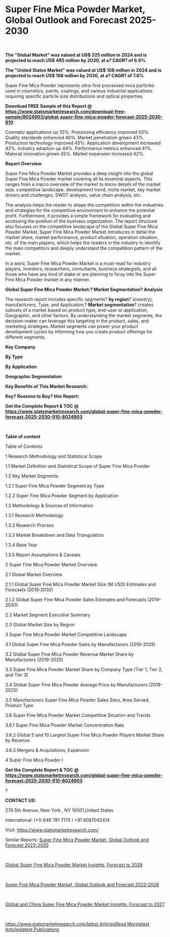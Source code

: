 <h1>Super Fine Mica Powder Market, Global Outlook and Forecast 2025-2030</h1><br/><p><strong>The "Global Market" was valued at US$ 325 million in 2024 and is projected to reach US$ 485 million by 2030, at a? <strong>CAGR</strong>? of 6.9%</strong></p>
 
 
 
 <p><strong>The "United States Market" was valued at US$ 108 million in 2024 and is projected to reach US$ 168 million by 2030, at a? <strong>CAGR</strong>? of 7.6%</strong></p>
 
 
 
 <p>Super Fine Mica Powder represents ultra-fine processed mica particles used in cosmetics, paints, coatings, and various industrial applications requiring specific particle size distributions and optical properties.</p>
 
 
 
 <p><strong>Download FREE Sample of this Report @ <a href="https://www.statsmarketresearch.com/download-free-sample/8024903/global-super-fine-mica-powder-forecast-2025-2030-910">https://www.statsmarketresearch.com/download-free-sample/8024903/global-super-fine-mica-powder-forecast-2025-2030-910</a></strong></p>
 
 
 
 <p>Cosmetic applications up 55%. Processing efficiency improved 50%. Quality standards enhanced 46%. Market penetration grown 43%. Production technology improved 45%. Application development increased 42%. Industry adoption up 44%. Performance metrics enhanced 41%. Material innovation grown 45%. Market expansion increased 42%.</p>
 
 
 
 <p><strong>Report Overview</strong></p>
 
 
 
 <p>Super Fine Mica Powder Market provides a deep insight into the global Super Fine Mica Powder market covering all its essential aspects. This ranges from a macro overview of the market to micro details of the market size, competitive landscape, development trend, niche market, key market drivers and challenges, SWOT analysis, value chain analysis, etc.</p>
 
 
 
 <p>The analysis helps the reader to shape the competition within the industries and strategies for the competitive environment to enhance the potential profit. Furthermore, it provides a simple framework for evaluating and accessing the position of the business organization. The report structure also focuses on the competitive landscape of the Global Super Fine Mica Powder Market, Super Fine Mica Powder Market introduces in detail the market share, market performance, product situation, operation situation, etc. of the main players, which helps the readers in the industry to identify the main competitors and deeply understand the competition pattern of the market.</p>
 
 
 
 <p>In a word, Super Fine Mica Powder Market is a must-read for industry players, investors, researchers, consultants, business strategists, and all those who have any kind of stake or are planning to foray into the Super Fine Mica Powder market in any manner.</p>
 
 
 
 <p><strong>Global Super Fine Mica Powder Market:? Market Segmentation? Analysis</strong></p>
 
 
 
 <p>The research report includes specific segments? <strong>by region</strong>? (country), manufacturers, Type, and Application.? <strong>Market segmentation</strong>? creates subsets of a market based on product type, end-user or application, Geographic, and other factors. By understanding the market segments, the decision-maker can leverage this targeting in the product, sales, and marketing strategies. Market segments can power your product development cycles by informing how you create product offerings for different segments.</p>
 
 
 
 <p><strong>Key Company</strong></p>
 
 
 
 <p><strong>By Type</strong></p>
 
 
 
 <p><strong><strong>By Application</strong></strong></p>
 
 
 
 <p><strong>Geographic Segmentation</strong></p>
 
 
 
 <p><strong>Key Benefits of This Market Research:</strong></p>
 
 
 
 <p><strong>Key? <strong>Reasons to Buy</strong>? this Report:</strong></p>
 
 
 
 <div><b>Get the Complete Report & TOC @ <a href="https://www.statsmarketresearch.com/global-super-fine-mica-powder-forecast-2025-2030-910-8024903">https://www.statsmarketresearch.com/global-super-fine-mica-powder-forecast-2025-2030-910-8024903</a></b></div>
 
 
 
 <p><br />
 
 <b>Table of content</b></p>
 
 
 
 <p>Table of Contents<br />
 
 1 Research Methodology and Statistical Scope<br />
 
 1.1 Market Definition and Statistical Scope of Super Fine Mica Powder<br />
 
 1.2 Key Market Segments<br />
 
 1.2.1 Super Fine Mica Powder Segment by Type<br />
 
 1.2.2 Super Fine Mica Powder Segment by Application<br />
 
 1.3 Methodology & Sources of Information<br />
 
 1.3.1 Research Methodology<br />
 
 1.3.2 Research Process<br />
 
 1.3.3 Market Breakdown and Data Triangulation<br />
 
 1.3.4 Base Year<br />
 
 1.3.5 Report Assumptions & Caveats<br />
 
 2 Super Fine Mica Powder Market Overview<br />
 
 2.1 Global Market Overview<br />
 
 2.1.1 Global Super Fine Mica Powder Market Size (M USD) Estimates and Forecasts (2019-2030)<br />
 
 2.1.2 Global Super Fine Mica Powder Sales Estimates and Forecasts (2019-2030)<br />
 
 2.2 Market Segment Executive Summary<br />
 
 2.3 Global Market Size by Region<br />
 
 3 Super Fine Mica Powder Market Competitive Landscape<br />
 
 3.1 Global Super Fine Mica Powder Sales by Manufacturers (2019-2025)<br />
 
 3.2 Global Super Fine Mica Powder Revenue Market Share by Manufacturers (2019-2025)<br />
 
 3.3 Super Fine Mica Powder Market Share by Company Type (Tier 1, Tier 2, and Tier 3)<br />
 
 3.4 Global Super Fine Mica Powder Average Price by Manufacturers (2019-2025)<br />
 
 3.5 Manufacturers Super Fine Mica Powder Sales Sites, Area Served, Product Type<br />
 
 3.6 Super Fine Mica Powder Market Competitive Situation and Trends<br />
 
 3.6.1 Super Fine Mica Powder Market Concentration Rate<br />
 
 3.6.2 Global 5 and 10 Largest Super Fine Mica Powder Players Market Share by Revenue<br />
 
 3.6.3 Mergers & Acquisitions, Expansion<br />
 
 4 Super Fine Mica Powder I</p>
 
 
 
 <div><b>Get the Complete Report & TOC @ <a href="https://www.statsmarketresearch.com/global-super-fine-mica-powder-forecast-2025-2030-910-8024903">https://www.statsmarketresearch.com/global-super-fine-mica-powder-forecast-2025-2030-910-8024903</a></b></div>
 
 
 
 <p>? </p>
 
 
 
 <p><b>CONTACT US:</b><br />
 
 276 5th Avenue, New York , NY 10001,United States<br />
 
 International: (+1) 646 781 7170 / +91 8087042414<br />
 
 Visit: <a href="https://www.statsmarketresearch.com/">https://www.statsmarketresearch.com/</a><br />
 
 Similar Reports: <a href="https://www.statsmarketresearch.com/global-super-fine-mica-powder-forecast-2025-2030-910-8024903">Super Fine Mica Powder Market, Global Outlook and Forecast 2023-2030</a><br />
 
 <br />
 
 <a href="https://www.statsmarketresearch.com/global-super-fine-mica-powder-forecast-2025-2030-910-8024903">Global Super Fine Mica Powder Market Insights, Forecast to 2028</a><br />
 
 <br />
 
 <a href="https://www.statsmarketresearch.com/global-super-fine-mica-powder-forecast-2025-2030-910-8024903">Super Fine Mica Powder Market, Global Outlook and Forecast 2022-2028</a><br />
 
 <br />
 
 <a href="https://www.statsmarketresearch.com/global-super-fine-mica-powder-forecast-2025-2030-910-8024903">Global and China Super Fine Mica Powder Market Insights, Forecast to 2027</a><br />
 
 <br />
 
 <a href="https://gyeongbokgung.com">https://www.statsmarketresearch.com/</a><a href="https://hallyeomaritime.com">latest Articles</a><a href="https://jingwansa.com">Read More</a><a href="https://nguoiviet.jp/">latest Articles</a><a href="https://www.intelmarketresearch.com/">latest Publications</a></p>